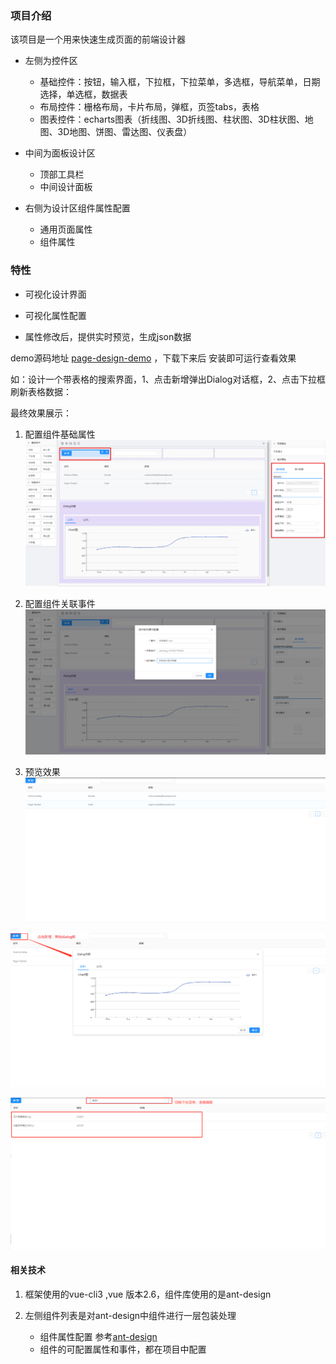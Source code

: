 ### 项目介绍

该项目是一个用来快速生成页面的前端设计器

- 左侧为控件区
    - 基础控件：按钮，输入框，下拉框，下拉菜单，多选框，导航菜单，日期选择，单选框，数据表
    - 布局控件：栅格布局，卡片布局，弹框，页签tabs，表格
    - 图表控件：echarts图表（折线图、3D折线图、柱状图、3D柱状图、地图、3D地图、饼图、雷达图、仪表盘）

- 中间为面板设计区
    - 顶部工具栏
    - 中间设计面板
- 右侧为设计区组件属性配置
    - 通用页面属性
    - 组件属性

### 特性

- 可视化设计界面

- 可视化属性配置

- 属性修改后，提供实时预览，生成json数据

demo源码地址 [page-design-demo](https://github.com/bxRita/page-design-demo) ，下载下来后 安装即可运行查看效果

如：设计一个带表格的搜索界面，1、点击新增弹出Dialog对话框，2、点击下拉框 刷新表格数据：   

最终效果展示： 

1. 配置组件基础属性
![1](./imgs/1.png)

2. 配置组件关联事件
![2](./imgs/2.png)

3. 预览效果
![3](./imgs/3.png)

![4](./imgs/4.png)

![5](./imgs/5.png)


#### 相关技术

1. 框架使用的vue-cli3 ,vue 版本2.6，组件库使用的是ant-design

2. 左侧组件列表是对ant-design中组件进行一层包装处理
    - 组件属性配置 参考[ant-design](https://www.antdv.com/components/popconfirm-cn/)
    - 组件的可配置属性和事件，都在项目中配置